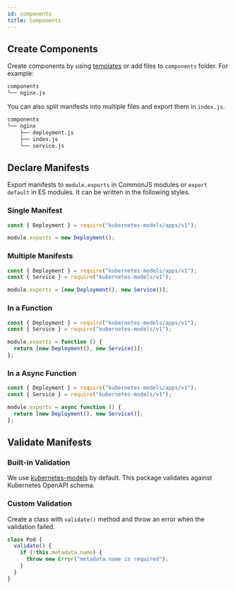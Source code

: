 ```yaml
---
id: components
title: Components
---
```


## Create Components

Create components by using [templates](templates.md) or add files to `components` folder. For example:

```sh
components
└── nginx.js
```

You can also split manifests into multiple files and export them in `index.js`.

```sh
components
└── nginx
    ├── deployment.js
    ├── index.js
    └── service.js
```

## Declare Manifests

Export manifests to `module.exports` in CommonJS modules or `export default` in ES modules. It can be written in the following styles.

### Single Manifest

```js
const { Deployment } = require("kubernetes-models/apps/v1");

module.exports = new Deployment();
```

### Multiple Manifests

```js
const { Deployment } = require("kubernetes-models/apps/v1");
const { Service } = require("kubernetes-models/v1");

module.exports = [new Deployment(), new Service()];
```

### In a Function

```js
const { Deployment } = require("kubernetes-models/apps/v1");
const { Service } = require("kubernetes-models/v1");

module.exports = function () {
  return [new Deployment(), new Service()];
};
```

### In a Async Function

```js
const { Deployment } = require("kubernetes-models/apps/v1");
const { Service } = require("kubernetes-models/v1");

module.exports = async function () {
  return [new Deployment(), new Service()];
};
```

## Validate Manifests

### Built-in Validation

We use [kubernetes-models](https://github.com/tommy351/kubernetes-models-ts) by default. This package validates against Kubernetes OpenAPI schema.

### Custom Validation

Create a class with `validate()` method and throw an error when the validation failed.

```js
class Pod {
  validate() {
    if (!this.metadata.name) {
      throw new Error("metadata.name is required");
    }
  }
}
```
